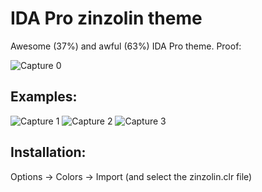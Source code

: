 IDA Pro zinzolin theme
======================

Awesome (37%) and awful (63%) IDA Pro theme. Proof:

![Capture 0](https://raw.githubusercontent.com/rootbsd/IDA_Pro_zinzolin_theme/master/images/Capture0.PNG)

Examples:
---------

![Capture 1](https://raw.githubusercontent.com/rootbsd/IDA_Pro_zinzolin_theme/master/images/Capture1.PNG)
![Capture 2](https://raw.githubusercontent.com/rootbsd/IDA_Pro_zinzolin_theme/master/images/Capture2.PNG)
![Capture 3](https://raw.githubusercontent.com/rootbsd/IDA_Pro_zinzolin_theme/master/images/Capture3.PNG)

Installation:
-------------

Options -> Colors -> Import (and select the zinzolin.clr file)
